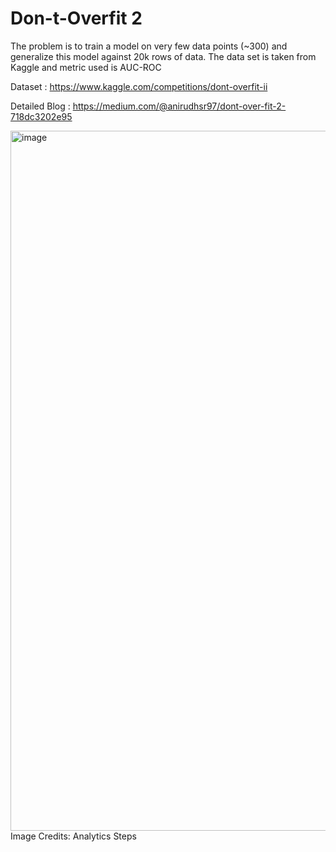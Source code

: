 # Don-t-Overfit 2

The problem is to train a model on very few data points (~300) and generalize this model against 20k rows of data. The data set is taken from Kaggle and metric used is AUC-ROC 

Dataset : https://www.kaggle.com/competitions/dont-overfit-ii

Detailed Blog :  https://medium.com/@anirudhsr97/dont-over-fit-2-718dc3202e95


<img width="1120" alt="image" src="https://github.com/anirudh-s97/Don-t-Overfit-2/assets/43056822/4604f13f-2dd5-4668-a28d-4b1266305da6">
Image Credits: Analytics Steps

